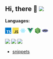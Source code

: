 ## Hi, there 🥳 <img height="20" src="https://visitor-badge.glitch.me/badge?page_id=keidarcy">


**Languages:**

<code><img height="20" src="https://raw.githubusercontent.com/github/explore/80688e429a7d4ef2fca1e82350fe8e3517d3494d/topics/typescript/typescript.png"></code>
<code><img height="20" src="https://raw.githubusercontent.com/github/explore/80688e429a7d4ef2fca1e82350fe8e3517d3494d/topics/javascript/javascript.png"></code>
<code><img height="20" src="https://raw.githubusercontent.com/github/explore/80688e429a7d4ef2fca1e82350fe8e3517d3494d/topics/react/react.png"></code>
<code><img height="20" src="https://raw.githubusercontent.com/github/explore/80688e429a7d4ef2fca1e82350fe8e3517d3494d/topics/vue/vue.png"></code>
<code><img height="20" src="https://raw.githubusercontent.com/github/explore/80688e429a7d4ef2fca1e82350fe8e3517d3494d/topics/nodejs/nodejs.png"></code>
<code><img height="20" src="https://raw.githubusercontent.com/github/explore/80688e429a7d4ef2fca1e82350fe8e3517d3494d/topics/php/php.png"></code> 

<div class="half">
  <a href="https://github.com/keidarcy"><img src="https://github-readme-stats.vercel.app/api?username=keidarcy&theme=gruvbox&count_private=true&show_icons=true"></img></a>
  <a href="https://github.com/keidarcy"><img src="https://github-readme-stats.vercel.app/api/top-langs/?username=keidarcy&layout=compact&langs_count=10&hide=html,css&theme=gruvbox" height="195"></img></a>
  <a href="https://github.com/keidarcy"><img src="https://i.giphy.com/media/oFI7FttD0iC8V2Iqmy/giphy.webp" height="195"></img></a> 
</div>

- [snippets](https://keidarcy.github.io/snippets)
